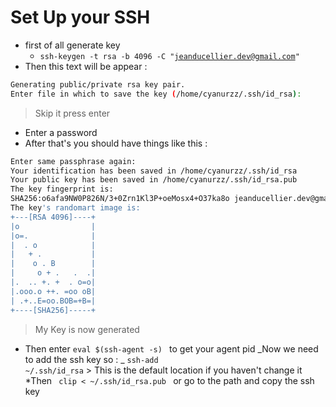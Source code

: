 # Set Up your SSH

- first of all generate key
  - <code>ssh-keygen -t rsa -b 4096 -C "jeanducellier.dev@gmail.com"</code>
- Then this text will be appear :

```bash
Generating public/private rsa key pair.
Enter file in which to save the key (/home/cyanurzz/.ssh/id_rsa):
```

> Skip it press enter

- Enter a password
- After that's you should have things like this :

```bash
Enter same passphrase again:
Your identification has been saved in /home/cyanurzz/.ssh/id_rsa
Your public key has been saved in /home/cyanurzz/.ssh/id_rsa.pub
The key fingerprint is:
SHA256:o6afa9NW0P826N/3+0Zrn1Kl3P+oeMosx4+O37ka8o jeanducellier.dev@gmail.com
The key's randomart image is:
+---[RSA 4096]----+
|o                |
|o=.              |
|  . o            |
|   + .           |
|    o . B        |
|     o + .   .  .|
|.  .. +. +  . o=o|
|.ooo.o ++. =oo oB|
| .+..E=oo.BOB=+B=|
+----[SHA256]-----+
```

> My Key is now generated

- Then enter <code>eval \$(ssh-agent -s) </code> to get your agent pid
  _Now we need to add the ssh key so :
  _ <code>ssh-add ~/.ssh/id_rsa</code> > This is the default location if you haven't change it
  \*Then <code> clip < ~/.ssh/id_rsa.pub </code> or go to the path and copy the ssh key
